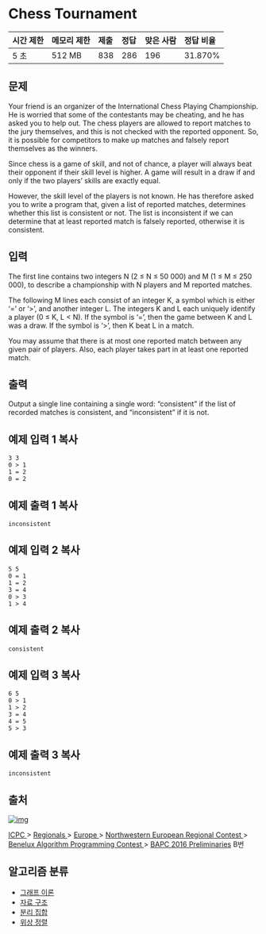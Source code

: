 # Chess Tournament 

| 시간 제한 | 메모리 제한 | 제출 | 정답 | 맞은 사람 | 정답 비율 |
| :-------- | :---------- | :--- | :--- | :-------- | :-------- |
| 5 초      | 512 MB      | 838  | 286  | 196       | 31.870%   |

## 문제

Your friend is an organizer of the International Chess Playing Championship. He is worried that some of the contestants may be cheating, and he has asked you to help out. The chess players are allowed to report matches to the jury themselves, and this is not checked with the reported opponent. So, it is possible for competitors to make up matches and falsely report themselves as the winners.

Since chess is a game of skill, and not of chance, a player will always beat their opponent if their skill level is higher. A game will result in a draw if and only if the two players’ skills are exactly equal.

However, the skill level of the players is not known. He has therefore asked you to write a program that, given a list of reported matches, determines whether this list is consistent or not. The list is inconsistent if we can determine that at least reported match is falsely reported, otherwise it is consistent.

## 입력

The first line contains two integers N (2 ≤ N ≤ 50 000) and M (1 ≤ M ≤ 250 000), to describe a championship with N players and M reported matches.

The following M lines each consist of an integer K, a symbol which is either ‘=’ or ‘>’, and another integer L. The integers K and L each uniquely identify a player (0 ≤ K, L < N). If the symbol is ‘=’, then the game between K and L was a draw. If the symbol is ‘>’, then K beat L in a match.

You may assume that there is at most one reported match between any given pair of players. Also, each player takes part in at least one reported match.

## 출력

Output a single line containing a single word: “consistent” if the list of recorded matches is consistent, and “inconsistent” if it is not.

## 예제 입력 1 복사

```
3 3
0 > 1
1 = 2
0 = 2
```

## 예제 출력 1 복사

```
inconsistent
```

## 예제 입력 2 복사

```
5 5
0 = 1
1 = 2
3 = 4
0 > 3
1 > 4
```

## 예제 출력 2 복사

```
consistent
```

## 예제 입력 3 복사

```
6 5
0 > 1
1 > 2
3 = 4
4 = 5
5 > 3
```

## 예제 출력 3 복사

```
inconsistent
```

## 출처

[![img](https://licensebuttons.net/l/by-sa/4.0/88x31.png)](https://creativecommons.org/licenses/by-sa/4.0/)

[ICPC ](https://www.acmicpc.net/category/1)> [Regionals ](https://www.acmicpc.net/category/7)> [Europe ](https://www.acmicpc.net/category/10)> [Northwestern European Regional Contest ](https://www.acmicpc.net/category/15)> [Benelux Algorithm Programming Contest ](https://www.acmicpc.net/category/89)> [BAPC 2016 Preliminaries](https://www.acmicpc.net/category/detail/1529) B번

## 알고리즘 분류



- [그래프 이론](https://www.acmicpc.net/problem/tag/7)
- [자료 구조](https://www.acmicpc.net/problem/tag/175)
- [분리 집합](https://www.acmicpc.net/problem/tag/81)
- [위상 정렬](https://www.acmicpc.net/problem/tag/78)